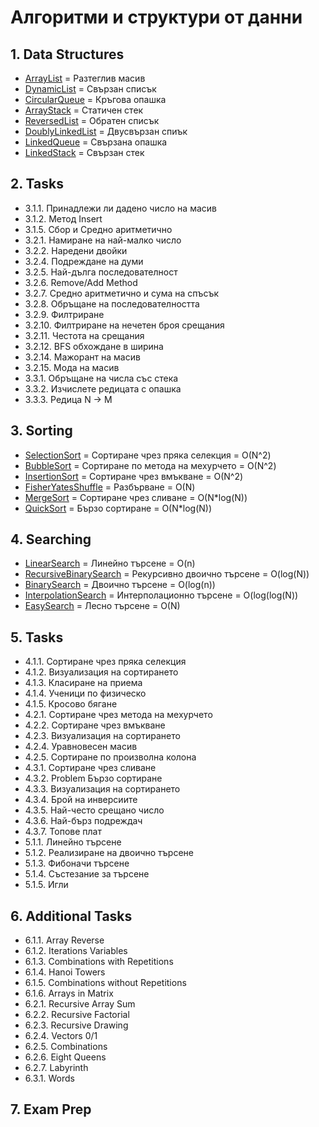 ﻿# Алгоритми и структури от данни

## 1. Data Structures 
- [ArrayList](1.%20Data%20Structures/ArrayList) = Разтеглив масив
- [DynamicList](1.%20Data%20Structures/DynamicList) = Свързан списък
- [CircularQueue](1.%20Data%20Structures/CircularQueue) = Кръгова опашка
- [ArrayStack](1.%20Data%20Structures/ArrayStack) = Статичен стек
- [ReversedList](1.%20Data%20Structures/ReversedList) = Обратен списък
- [DoublyLinkedList](1.%20Data%20Structures/DoublyLinkedList) = Двусвързан спиък
- [LinkedQueue](1.%20Data%20Structures/LinkedQueue) =  Свързана опашка
- [LinkedStack](1.%20Data%20Structures/LinkedStack) = Свързан стек

## 2. Tasks
- 3.1.1. Принадлежи ли дадено число на масив
- 3.1.2. Метод Insert 
- 3.1.5. Сбор и Средно аритметично
- 3.2.1. Намиране на най-малко число 
- 3.2.2. Наредени двойки
- 3.2.4. Подреждане на думи
- 3.2.5. Най-дълга последователност
- 3.2.6. Remove/Add Method 
- 3.2.7. Средно аритметично и сума на спъсък 
- 3.2.8. Обръщане на последователността 
- 3.2.9. Филтриране 
- 3.2.10. Филтриране на нечетен броя срещания
- 3.2.11. Честота на срещания
- 3.2.12. BFS обхождане в ширина
- 3.2.14. Мажорант на масив
- 3.2.15. Мода на масив
- 3.3.1. Обръщане на числа със стека
- 3.3.2. Изчислете редицата с опашка
- 3.3.3. Редица N -> M

## 3. Sorting 
- [SelectionSort](3.%20Sorting/SelectionSort) = Сортиране чрез пряка селекция = О(N^2)
- [BubbleSort](3.%20Sorting/BubbleSort) = Сортиране по метода на мехурчето = О(N^2)
- [InsertionSort](3.%20Sorting/InsertionSort) = Сортиране чрез вмъкване = О(N^2)
- [FisherYatesShuffle](3.%20Sorting/FisherYatesShuffle) = Разбърване = О(N)
- [MergeSort](3.%20Sorting/MergeSort) = Сортиране чрез сливане = O(N*log(N))
- [QuickSort](3.%20Sorting/QuickSort) = Бързо сортиране = O(N*log(N))

## 4. Searching 
- [LinearSearch](4.%20Searching/LinearSearch) = Линейно търсене = O(n)
- [RecursiveBinarySearch](4.%20Searching/RecursiveBinarySearch) = Рекурсивно двоично търсене = O(log(N))
- [BinarySearch](4.%20Searching/BinarySearch) = Двоично търсене = O(log(n))
- [InterpolationSearch](4.%20Searching/InterpolationSearch) = Интерполационно търсене = O(log(log(N))
- [EasySearch](4.%20Searching/EasySearch) = Лесно търсене = O(N)

## 5. Tasks
- 4.1.1. Сортиране чрез пряка селекция
- 4.1.2. Визуализация на сортирането
- 4.1.3. Класиране на приема
- 4.1.4. Ученици по физическо
- 4.1.5. Кросово бягане
- 4.2.1. Сортиране чрез метода на мехурчето
- 4.2.2. Сортиране чрез вмъкване
- 4.2.3. Визуализация на сортирането
- 4.2.4. Уравновесен масив
- 4.2.5. Сортиране по произволна колона
- 4.3.1. Сортиране чрез сливане
- 4.3.2. Problem Бързо сортиране
- 4.3.3. Визуализация на сортирането
- 4.3.4. Брой на инверсиите
- 4.3.5. Най-често срещано число
- 4.3.6. Най-бърз подреждач
- 4.3.7. Топове плат
- 5.1.1. Линейно търсене
- 5.1.2. Реализиране на двоично търсене
- 5.1.3. Фибоначи търсене
- 5.1.4. Състезание за търсене
- 5.1.5. Игли

## 6. Additional Tasks
- 6.1.1. Array Reverse
- 6.1.2. Iterations Variables 
- 6.1.3. Combinations with Repetitions
- 6.1.4. Hanoi Towers
- 6.1.5. Combinations without Repetitions
- 6.1.6. Arrays in Matrix
- 6.2.1. Recursive Array Sum
- 6.2.2. Recursive Factorial
- 6.2.3. Recursive Drawing
- 6.2.4. Vectors 0/1 
- 6.2.5. Combinations
- 6.2.6. Eight Queens
- 6.2.7. Labyrinth
- 6.3.1. Words

## 7. Exam Prep